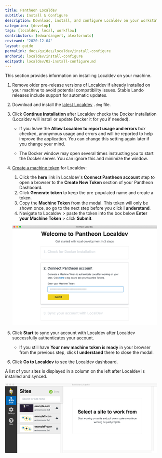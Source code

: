 ```yaml
---
title: Pantheon Localdev
subtitle: Install & Configure
description: Download, install, and configure Localdev on your workstation.
categories: [develop]
tags: [localdev, local, workflow]
contributors: [edwardangert, alexfornuto]
reviewed: "2020-12-04"
layout: guide
permalink: docs/guides/localdev/install-configure
anchorid: localdev/install-configure
editpath: localdev/02-install-configure.md
---
```


This section provides information on installing Localdev on your machine.

1. Remove older pre-release versions of Localdev if already installed on your machine to avoid potential compatibility issues. Stable Lando releases include support for automatic updates.

1. Download and install the [latest Localdev](https://pantheon-localdev.s3.amazonaws.com/localdev-stable.dmg) `.dmg` file.

1. Click **Continue installation** after Localdev checks the Docker installation (Localdev will install or update Docker it for you if needed). 

    - If you leave the **Allow Localdev to report usage and errors** box checked, anonymous usage and errors and will be reported to help improve the application. You can change this setting again later if you change your mind.

    - The Docker window may open several times instructing you to start the Docker server. You can ignore this and minimize the window.

1. [Create a machine token](/machine-tokens/#create-a-machine-token) for Localdev:

    1. Click the **here** link in Localdev's **Connect Pantheon account** step to open a browser to the **Create New Token** section of your Pantheon Dashboard.
    1. Click **Generate token** to keep the pre-populated name and create a token.
    1. Copy the **Machine Token** from the modal. This token will only be shown once, so go to the next step before you click **I understand**.
    1. Navigate to Localdev > paste the token into the box below **Enter your Machine Token** > click **Submit**.

      ![Connect a Pantheon Account with a Machine Token](../../../images/localdev/localdev-install-connect-account.png)

1. Click **Start** to sync your account with Localdev after Localdev successfully authenticates your account.

    - If you still have **Your new machine token is ready** in your browser from the previous step, click **I understand** there to close the modal.

1. Click **Go to Localdev** to see the Localdev dashboard.

A list of your sites is displayed in a column on the left after Localdev is installed and synced.

![Localdev's dashboard shows a list of sites](../../../images/localdev/localdev-dashboard.png)


